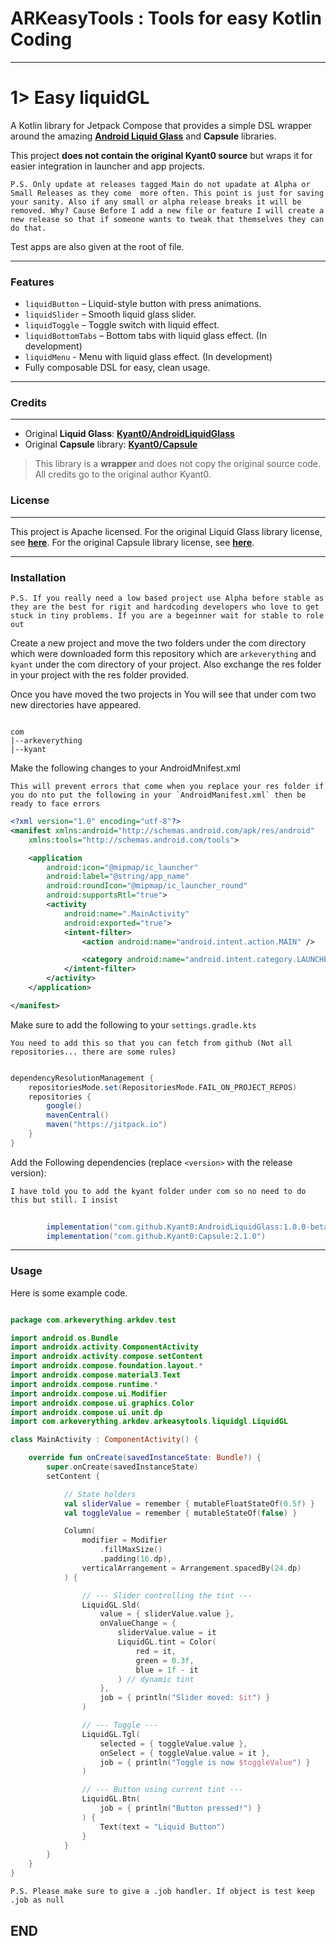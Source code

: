 # ARKeasyTools : Tools for easy Kotlin Coding

---

# 1> Easy liquidGL

A Kotlin library for Jetpack Compose that provides a simple DSL wrapper around the amazing **[Android Liquid Glass](https://github.com/Kyant0/AndroidLiquidGlass)** and **Capsule** libraries.

This project **does not contain the original Kyant0 source** but wraps it for easier integration in launcher and app projects.

``P.S. Only update at releases tagged Main do not upadate at Alpha or Small Releases as they come  more often. This point is just for saving your sanity. Also if any small or alpha release breaks it will be removed.
Why? Cause Before I add a new file or feature I will create a new release so that if someone wants to tweak that themselves they can do that. ``

Test apps are also given at the root of file.

---

### Features

- `liquidButton` – Liquid-style button with press animations.
- `liquidSlider` – Smooth liquid glass slider.
- `liquidToggle` – Toggle switch with liquid effect.
- `liquidBottomTabs` – Bottom tabs with liquid glass effect. (In development)
- `liquidMenu` - Menu with liquid glass effect. (In development)
- Fully composable DSL for easy, clean usage.

---

### Credits
-------

* Original **Liquid Glass**: **[Kyant0/AndroidLiquidGlass](https://github.com/Kyant0/AndroidLiquidGlass?utm_source=chatgpt.com)**
* Original **Capsule** library: **[Kyant0/Capsule](https://github.com/Kyant0/Capsule?utm_source=chatgpt.com)**

> This library is a **wrapper** and does not copy the original source code. All credits go to the original author Kyant0.

### License
-------

This project is Apache licensed. 
For the original Liquid Glass library license, see **[here](https://github.com/Kyant0/AndroidLiquidGlass?tab=Apache-2.0-1-ov-file)**.
For the original Capsule library license, see **[here](https://github.com/Kyant0/Capsule?tab=Apache-2.0-1-ov-file)**.

---

### Installation

``P.S. If you really need a low based project use Alpha before stable as they are the best for rigit and hardcoding developers who love to get stuck in tiny problems. If you are a begeinner wait for stable to role out``

Create a new project and move the two folders under the com directory which were downloaded form this repository which are ``arkeverything`` and ``kyant`` under the com directory of your project. Also exchange the res folder in your project with the res folder provided.

Once you have moved the two projects in You will see that under com two new directories have appeared.

```

com
|--arkeverything
|--kyant

```

Make the following changes to your AndroidMnifest.xml

``This will prevent errors that come when you replace your res folder if you do nto put the following in your `AndroidManifest.xml` then be ready to face errors``

```xml
<?xml version="1.0" encoding="utf-8"?>
<manifest xmlns:android="http://schemas.android.com/apk/res/android"
    xmlns:tools="http://schemas.android.com/tools">

    <application
        android:icon="@mipmap/ic_launcher"
        android:label="@string/app_name"
        android:roundIcon="@mipmap/ic_launcher_round"
        android:supportsRtl="true">
        <activity
            android:name=".MainActivity"
            android:exported="true">
            <intent-filter>
                <action android:name="android.intent.action.MAIN" />

                <category android:name="android.intent.category.LAUNCHER" />
            </intent-filter>
        </activity>
    </application>

</manifest>
```

Make sure to add the following to your ``settings.gradle.kts``

``You need to add this so that you can fetch from github (Not all repositories... there are some rules)``

```gradle

dependencyResolutionManagement {
    repositoriesMode.set(RepositoriesMode.FAIL_ON_PROJECT_REPOS)
    repositories {
        google()
        mavenCentral()
        maven("https://jitpack.io")
    }
}

```

Add the Following dependencies (replace `<version>` with the release version):

``I have told you to add the kyant folder under com so no need to do this but still. I insist``

```gradle
        
        implementation("com.github.Kyant0:AndroidLiquidGlass:1.0.0-beta02")
        implementation("com.github.Kyant0:Capsule:2.1.0")

```
---

### Usage

Here is some example code.

```kotlin

package com.arkeverything.arkdev.test

import android.os.Bundle
import androidx.activity.ComponentActivity
import androidx.activity.compose.setContent
import androidx.compose.foundation.layout.*
import androidx.compose.material3.Text
import androidx.compose.runtime.*
import androidx.compose.ui.Modifier
import androidx.compose.ui.graphics.Color
import androidx.compose.ui.unit.dp
import com.arkeverything.arkdev.arkeasytools.liquidgl.LiquidGL

class MainActivity : ComponentActivity() {

    override fun onCreate(savedInstanceState: Bundle?) {
        super.onCreate(savedInstanceState)
        setContent {

            // State holders
            val sliderValue = remember { mutableFloatStateOf(0.5f) }
            val toggleValue = remember { mutableStateOf(false) }

            Column(
                modifier = Modifier
                    .fillMaxSize()
                    .padding(16.dp),
                verticalArrangement = Arrangement.spacedBy(24.dp)
            ) {

                // --- Slider controlling the tint ---
                LiquidGL.Sld(
                    value = { sliderValue.value },
                    onValueChange = {
                        sliderValue.value = it
                        LiquidGL.tint = Color(
                            red = it,
                            green = 0.3f,
                            blue = 1f - it
                        ) // dynamic tint
                    },
                    job = { println("Slider moved: $it") }
                )

                // --- Toggle ---
                LiquidGL.Tgl(
                    selected = { toggleValue.value },
                    onSelect = { toggleValue.value = it },
                    job = { println("Toggle is now $toggleValue") }
                )

                // --- Button using current tint ---
                LiquidGL.Btn(
                    job = { println("Button pressed!") }
                ) {
                    Text(text = "Liquid Button")
                }
            }
        }
    }
}


```

``P.S. Please make sure to give a .job handler. If object is test keep .job as null``
          
## END ##


















